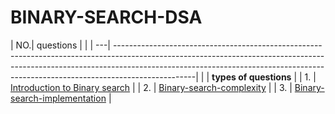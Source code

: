 # BINARY-SEARCH-DSA

| NO.| questions |
|
| ---| --------------------------------------------------------------------------------------------------------------------------------------------------------------------------------------------------------------------------------------------------------------|
|    | **types of questions**                                                                      |
| 1. | [Introduction to Binary search](#)                                                          |
| 2. | [Binary-search-complexity](#)                                                               |
| 3. | [Binary-search-implementation](#)                                                           |
